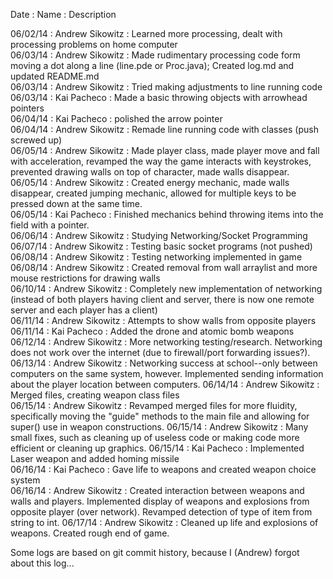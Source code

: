 Date : Name : Description

06/02/14 : Andrew Sikowitz : Learned more processing, dealt with processing problems on home computer<br>
06/03/14 : Andrew Sikowitz : Made rudimentary processing code form moving a dot along a line (line.pde or Proc.java); Created log.md and updated README.md<br>
06/03/14 : Andrew Sikowitz : Tried making adjustments to line running code <br>
06/03/14 : Kai Pacheco : Made a basic throwing objects with arrowhead pointers<br>
06/04/14 : Kai Pacheco : polished the arrow pointer<br>
06/04/14 : Andrew Sikowitz : Remade line running code with classes (push screwed up) <br>
06/05/14 : Andrew Sikowitz : Made player class, made player move and fall with acceleration, revamped the way the game interacts with keystrokes, prevented drawing walls on top of character, made walls disappear. <br>
06/05/14 : Andrew Sikowitz : Created energy mechanic, made walls disappear, created jumping mechanic, allowed for multiple keys to be pressed down at the same time. <br>
06/05/14 : Kai Pacheco : Finished mechanics behind throwing items into the field with a pointer.<br>
06/06/14 : Andrew Sikowitz : Studying Networking/Socket Programming<br>
06/07/14 : Andrew Sikowitz : Testing basic socket programs (not pushed)<br>
06/08/14 : Andrew Sikowitz : Testing networking implemented in game<br>
06/08/14 : Andrew Sikowitz : Created removal from wall arraylist and more mouse restrictions for drawing walls<br>
06/10/14 : Andrew Sikowitz : Completely new implementation of networking (instead of both players having client and server, there is now one remote server and each player has a client)<br>
06/11/14 : Andrew Sikowitz : Attempts to show walls from opposite players<br>
06/11/14 : Kai Pacheco : Added the drone and atomic bomb weapons<br>
06/12/14 : Andrew Sikowitz : More networking testing/research. Networking does not work over the internet (due to firewall/port forwarding issues?).
06/13/14 : Andrew Sikowitz : Networking success at school--only between computers on the same system, however. Implemented sending information about the player location between computers.
06/14/14 : Andrew Sikowitz : Merged files, creating weapon class files<br>
06/15/14 : Andrew Sikowitz : Revamped merged files for more fluidity, specifically moving the "guide" methods to the main file and allowing for super() use in weapon constructions.
06/15/14 : Andrew Sikowitz : Many small fixes, such as cleaning up of useless code or making code more efficient or cleaning up graphics.
06/15/14 : Kai Pacheco : Implemented Laser weapon and added homing missile <br>
06/16/14 : Kai Pacheco : Gave life to weapons and created weapon choice system <br>
06/16/14 : Andrew Sikowitz : Created interaction between weapons and walls and players. Implemented display of weapons and explosions from opposite player (over network). Revamped detection of type of item from string to int. 
06/17/14 : Andrew Sikowitz : Cleaned up life and explosions of weapons. Created rough end of game.

Some logs are based on git commit history, because I (Andrew) forgot about this log...